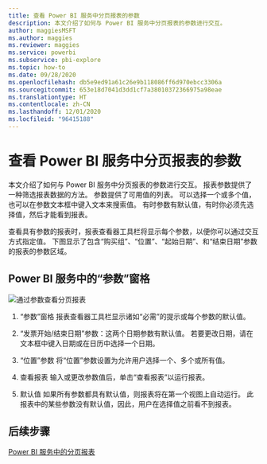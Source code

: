 ```yaml
---
title: 查看 Power BI 服务中分页报表的参数
description: 本文介绍了如何与 Power BI 服务中分页报表的参数进行交互。
author: maggiesMSFT
ms.author: maggies
ms.reviewer: maggies
ms.service: powerbi
ms.subservice: pbi-explore
ms.topic: how-to
ms.date: 09/28/2020
ms.openlocfilehash: db5e9ed91a61c26e9b118086ff6d970ebcc3306a
ms.sourcegitcommit: 653e18d7041d3dd1cf7a38010372366975a98eae
ms.translationtype: HT
ms.contentlocale: zh-CN
ms.lasthandoff: 12/01/2020
ms.locfileid: "96415188"
---
```

# <a name="view-parameters-for-paginated-reports-in-the-power-bi-service"></a>查看 Power BI 服务中分页报表的参数

本文介绍了如何与 Power BI 服务中分页报表的参数进行交互。  报表参数提供了一种筛选报表数据的方法。 参数提供了可用值的列表。 可以选择一个或多个值，也可以在参数文本框中键入文本来搜索值。 有时参数有默认值，有时你必须先选择值，然后才能看到报表。  

查看具有参数的报表时，报表查看器工具栏将显示每个参数，以便你可以通过交互方式指定值。 下图显示了包含“购买组”、“位置”、“起始日期”、和“结束日期”参数的报表的参数区域。  

## <a name="parameters-pane-in-the-power-bi-service"></a>Power BI 服务中的“参数”窗格

![通过参数查看分页报表](media/paginated-reports-view-parameters/power-bi-paginated-view-parameters.png)
  
1.  “参数”窗格 报表查看器工具栏显示诸如“必需”的提示或每个参数的默认值。    
  
2.  “发票开始/结束日期”参数：这两个日期参数有默认值。 若要更改日期，请在文本框中键入日期或在日历中选择一个日期。  
  
3.  “位置”参数 将“位置”参数设置为允许用户选择一个、多个或所有值。 
  
4.  查看报表 输入或更改参数值后，单击“查看报表”以运行报表。 

5. 默认值 如果所有参数都具有默认值，则报表将在第一个视图上自动运行。 此报表中的某些参数没有默认值，因此，用户在选择值之前看不到报表。  

## <a name="next-steps"></a>后续步骤

[Power BI 服务中的分页报表](end-user-paginated-report.md)
